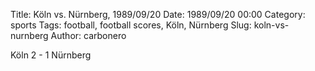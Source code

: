 Title: Köln vs. Nürnberg, 1989/09/20
Date: 1989/09/20 00:00
Category: sports
Tags: football, football scores, Köln, Nürnberg
Slug: koln-vs-nurnberg
Author: carbonero


Köln 2 - 1 Nürnberg
